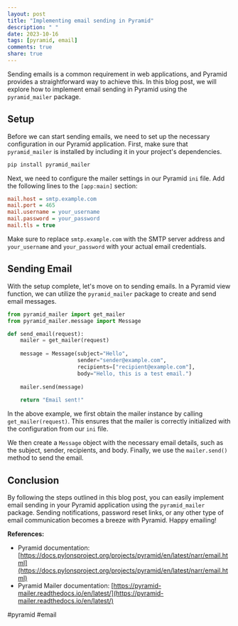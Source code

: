 ```yaml
---
layout: post
title: "Implementing email sending in Pyramid"
description: " "
date: 2023-10-16
tags: [pyramid, email]
comments: true
share: true
---
```


Sending emails is a common requirement in web applications, and Pyramid provides a straightforward way to achieve this. In this blog post, we will explore how to implement email sending in Pyramid using the `pyramid_mailer` package.

## Setup

Before we can start sending emails, we need to set up the necessary configuration in our Pyramid application. First, make sure that `pyramid_mailer` is installed by including it in your project's dependencies.

```python
pip install pyramid_mailer
```

Next, we need to configure the mailer settings in our Pyramid `ini` file. Add the following lines to the `[app:main]` section:

```ini
mail.host = smtp.example.com
mail.port = 465
mail.username = your_username
mail.password = your_password
mail.tls = true
```

Make sure to replace `smtp.example.com` with the SMTP server address and `your_username` and `your_password` with your actual email credentials.

## Sending Email

With the setup complete, let's move on to sending emails. In a Pyramid view function, we can utilize the `pyramid_mailer` package to create and send email messages.

```python
from pyramid_mailer import get_mailer
from pyramid_mailer.message import Message

def send_email(request):
    mailer = get_mailer(request)
    
    message = Message(subject="Hello", 
                      sender="sender@example.com", 
                      recipients=["recipient@example.com"],
                      body="Hello, this is a test email.")
                      
    mailer.send(message)
    
    return "Email sent!"
```

In the above example, we first obtain the mailer instance by calling `get_mailer(request)`. This ensures that the mailer is correctly initialized with the configuration from our `ini` file.

We then create a `Message` object with the necessary email details, such as the subject, sender, recipients, and body. Finally, we use the `mailer.send()` method to send the email.

## Conclusion

By following the steps outlined in this blog post, you can easily implement email sending in your Pyramid application using the `pyramid_mailer` package. Sending notifications, password reset links, or any other type of email communication becomes a breeze with Pyramid. Happy emailing!

**References:**

- Pyramid documentation: [https://docs.pylonsproject.org/projects/pyramid/en/latest/narr/email.html](https://docs.pylonsproject.org/projects/pyramid/en/latest/narr/email.html)
- Pyramid Mailer documentation: [https://pyramid-mailer.readthedocs.io/en/latest/](https://pyramid-mailer.readthedocs.io/en/latest/)

#pyramid #email